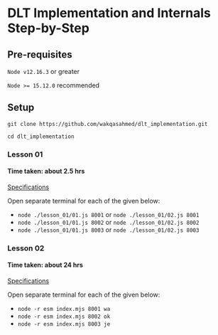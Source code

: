 # DLT Implementation and Internals Step-by-Step

## Pre-requisites

`Node v12.16.3` or greater

`Node >= 15.12.0` recommended

## Setup

`git clone https://github.com/wakqasahmed/dlt_implementation.git`

`cd dlt_implementation`

### Lesson 01

#### Time taken: about 2.5 hrs

[Specifications](./lesson_01/README.md)

Open separate terminal for each of the given below:

- `node ./lesson_01/01.js 8001` or `node ./lesson_01/02.js 8001`
- `node ./lesson_01/01.js 8002` or `node ./lesson_01/02.js 8002`
- `node ./lesson_01/01.js 8003` or `node ./lesson_01/02.js 8003`

### Lesson 02

#### Time taken: about 24 hrs

[Specifications](./lesson_02/README.md)

Open separate terminal for each of the given below:

- `node -r esm index.mjs 8001 wa`
- `node -r esm index.mjs 8002 ok`
- `node -r esm index.mjs 8003 je`
